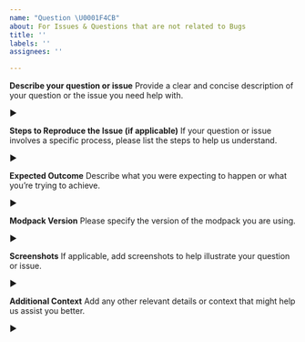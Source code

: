 ```yaml
---
name: "Question \U0001F4CB"
about: For Issues & Questions that are not related to Bugs
title: ''
labels: ''
assignees: ''

---
```


**Describe your question or issue**
Provide a clear and concise description of your question or the issue you need help with.

►

**Steps to Reproduce the Issue (if applicable)**
If your question or issue involves a specific process, please list the steps to help us understand.

►

**Expected Outcome**
Describe what you were expecting to happen or what you’re trying to achieve.

►

**Modpack Version**
Please specify the version of the modpack you are using.

►

**Screenshots**
If applicable, add screenshots to help illustrate your question or issue.

►

**Additional Context**
Add any other relevant details or context that might help us assist you better.

►
